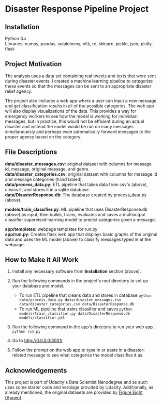 # Disaster Response Pipeline Project

## Installation
Python 3.x   
Libraries: numpy, pandas, sqlalchemy, nltk, re, sklearn, pickle, json, plotly, flask

## Project Motivation
The analysis uses a data set containing real tweets and texts that were sent during disaster events. I created a machine learning pipeline to categorize these events so that the messages can be sent to an appropriate disaster relief agency.    

The project also includes a web app where a user can input a new message and get classification results in all of the possible categories. The web app will also display visualizations of the data. This provides a way for emergency workers to see how the model is working for individual messages, but in practice, this would not be efficient during an actual disaster and instead the model would be run on many messages simultanouesly and perhaps even automatically forward messages to the proper agency based on the category.

## File Descriptions
<b>data/disaster_messages.csv</b>:  original dataset with columns for message id, message, original message, and genre.   
<b>data/disaster_categories.csv</b>: original dataset with columns for message id and message categories (hand labled).   
<b>data/process_data.py</b>: ETL pipeline that takes data from csv's (above), cleans it, and stores it in a sqlite database.   
<b>data/DisasterResponse.db</b>: The database created by process_data.py (above).   
   
<b>models/train_classifier.py</b>: ML pipeline that uses DisasterResponse.db (above) as input, then builds, trains, evaluates and saves a multioutput classifier supervised learning model to predict categories given a message.   
   
<b>app/templates</b>: webpage templates for run.py   
<b>app/run.py</b>: Creates flask web app that displays basic graphs of the original data and uses the ML model (above) to classify messages typed in at the webpage.

## How to Make it All Work
1. Install any necessary software from <b>Installation</b> section (above).

2. Run the following commands in the project's root directory to set up your database and model.

    - To run ETL pipeline that cleans data and stores in database
        `python data/process_data.py data/disaster_messages.csv data/disaster_categories.csv data/DisasterResponse.db`
    - To run ML pipeline that trains classifier and saves
        `python models/train_classifier.py data/DisasterResponse.db models/classifier.pkl`

3. Run the following command in the app's directory to run your web app.
    `python run.py`

4. Go to http://0.0.0.0:3001/

5. Follow the prompt on the web app to type in or paste in a disaster-related message to see what categories the model classifies it as.

## Acknowledgements
This project is part of Udacity's Data Scientist Nanodegree and as such uses some starter code and verbiage provided by Udacity. Additionally, as already mentioned, the original datasets are provided by [Figure Eight (Appen)](https://appen.com/).
